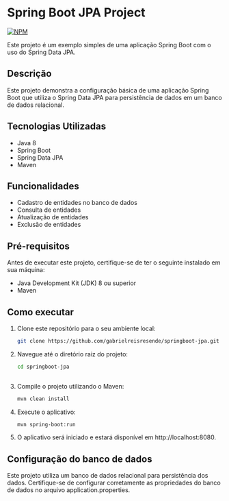 # Spring Boot JPA Project
[![NPM](https://img.shields.io/npm/l/react)](https://github.com/gabrielreisresende/springboot-jpa/blob/main/LICENSE)

Este projeto é um exemplo simples de uma aplicação Spring Boot com o uso do Spring Data JPA.

## Descrição

Este projeto demonstra a configuração básica de uma aplicação Spring Boot que utiliza o Spring Data JPA para persistência de dados em um banco de dados relacional.

## Tecnologias Utilizadas

- Java 8
- Spring Boot
- Spring Data JPA
- Maven

## Funcionalidades

- Cadastro de entidades no banco de dados
- Consulta de entidades
- Atualização de entidades
- Exclusão de entidades

## Pré-requisitos

Antes de executar este projeto, certifique-se de ter o seguinte instalado em sua máquina:

- Java Development Kit (JDK) 8 ou superior
- Maven

## Como executar

1. Clone este repositório para o seu ambiente local:

   ```bash
   git clone https://github.com/gabrielreisresende/springboot-jpa.git

2. Navegue até o diretório raiz do projeto:
   ```bash
   cd springboot-jpa
  
3. Compile o projeto utilizando o Maven:
   ```bash
   mvn clean install

4. Execute o aplicativo:
   ```bash
   mvn spring-boot:run

5. O aplicativo será iniciado e estará disponível em http://localhost:8080.

## Configuração do banco de dados
Este projeto utiliza um banco de dados relacional para persistência dos dados. Certifique-se de configurar corretamente as propriedades do banco de dados no arquivo application.properties.
